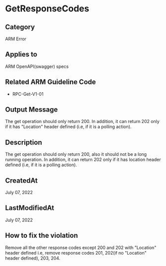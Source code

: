 # GetResponseCodes

## Category

ARM Error

## Applies to

ARM OpenAPI(swagger) specs

## Related ARM Guideline Code

- RPC-Get-V1-01

## Output Message

The get operation should only return 200.
In addition, it can return 202 only if it has "Location" header defined (i.e, if it is a polling action).

## Description

The get operation should only return 200, also it should not be a long running operation.
In addition, it can return 202 only if it has location header defined (i.e, if it is a polling action).

## CreatedAt

July 07, 2022

## LastModifiedAt

July 07, 2022

## How to fix the violation

Remove all the other response codes except 200 and 202 with "Location" header defined
i.e, remove response codes 201, 202(if no "Location" header defined), 203, 204.
